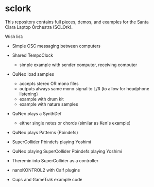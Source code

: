 # sclork

This repository contains full pieces, demos, and examples for the Santa Clara Laptop Orchestra (SCLOrk).

Wish list:

* Simple OSC messaging between computers

* Shared TempoClock
  * simple example with sender computer, receiving computer

* QuNeo load samples
  * accepts stereo OR mono files
  * outputs always same mono signal to L/R (to allow for headphone listening)
  * example with drum kit
  * example with nature samples

* QuNeo plays a SynthDef
  * either single notes or chords (similar as Ken's example)

* QuNeo plays Patterns (Pbindefs)

* SuperCollider Pbindefs playing Yoshimi

* QuNeo playing SuperCollider Pbindefs playing Yoshimi

* Theremin into SuperCollider as a controller

* nanoKONTROL2 with Calf plugins

* Cups and GameTrak example code
